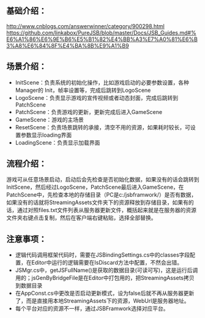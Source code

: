 
## 基础介绍：
http://www.cnblogs.com/answerwinner/category/900298.html
https://github.com/linkabox/PureJSB/blob/master/Docs/JSB_Guides.md#%E6%A1%86%E6%9E%B6%E5%B1%82%E4%BB%A3%E7%A0%81%E6%B3%A8%E6%84%8F%E4%BA%8B%E9%A1%B9

## 场景介绍：
* InitScene：负责系统的初始化操作，比如游戏启动的必要参数设置，各种Manager的    Init，帧率设置等，完成后跳转到LogoScene
* LogoScene：负责显示游戏的宣传视频或者动态封面，完成后跳转到PatchScene
* PatchScene：负责游戏的更新，更新完成后进入GameScene
* GameScene：游戏的主场景
* ResetScene：负责场景跳转的承接，清空不用的资源，如果耗时较长，可设置参数显示loading界面
* LoadingScene：负责显示加载界面

## 流程介绍：
游戏可从任意场景启动，启动后会先检查是否初始化数据，如果没有的话会跳转到InitScene，然后经过LogoScene，PatchScene最后进入GameScene，在PatchScene中，先检查本地的存储目录（PC是c:/jsbframwork/）是否有数据，如果没有的话就将StreamingAssets文件夹下的资源释放到存储目录，如果有的话，通过对照files.txt文件列表从服务器更新文件，概括起来就是在服务器的资源文件夹右键点击复制，然后在客户端右键粘贴，选择全部替换。
## 注意事项：
* 逻辑代码调用框架代码时，需要在JSBindingSettings.cs中的classes字段配置，在Editor中运行的逻辑需要在IsDiscard方法中配置，不然会出错。
* JSMgr.cs中，getJSFullName()是获取的数据目录(可读可写)，这是运行后调用的；jsGenByBridgeFile是在Editor中打包用的，把StreamingAssets拷贝到数据目录
* 在AppConst.cs中更改是否启动更新模式，设为false后就不再从服务器更新了，而是直接用本地StreamingAssets下的资源，WebUrl是服务器地址。
* 每个平台对应的资源不一样，通过JSBFramwork选择对应平台。
